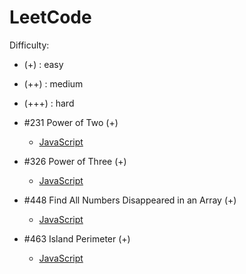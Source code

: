 # LeetCode

Difficulty:
- (+) : easy
- (++) : medium
- (+++) : hard

- #231 Power of Two (+)
  - [JavaScript](./231-power-of-two.js)
- #326 Power of Three (+)
  - [JavaScript](./326-power-of-three.js)
- #448 Find All Numbers Disappeared in an Array (+)
  - [JavaScript](./448-find-all-numbers-disappeared-in-an-array.js)
- #463 Island Perimeter (+)
  - [JavaScript](./463-island-perimeter.js)
